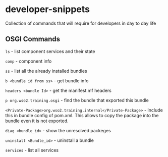 # developer-snippets
Collection of commands that will require for developers in day to day life

## OSGI Commands

`ls` - list component services and their state

`comp` <id> - component info
  
`ss` - list all the already installed bundles

`b <bundle id from ss>` - get bundle info

`headers <bundle Id>` - get the manifest.mf headers

`p org.wso2.training.osgi` - find the bundle that exported this bundle

`<Private-Package>org.wso2.training.internal</Private-Package>` - Include this in bundle config of pom.xml. This allows to copy the package into the bundle even it is not exported.

`diag <bundle_id>` - show the unresolved packeges

`uninstall <Bundle_id>` - uninstall a bundle

`services` - list all services
